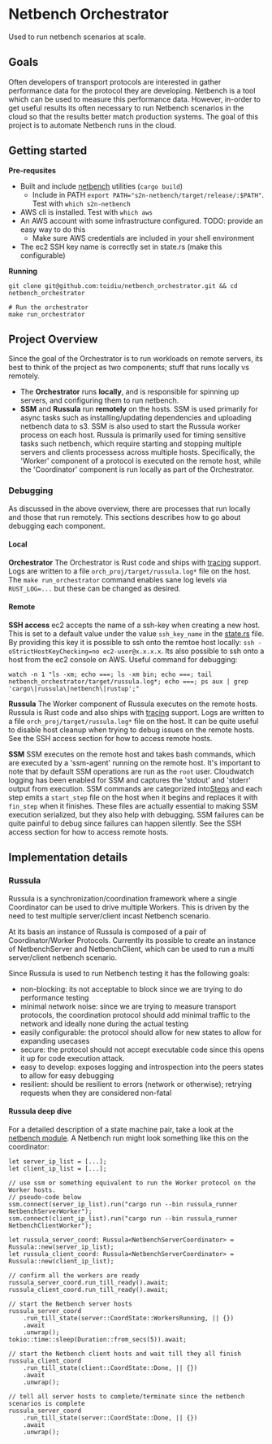 # Netbench Orchestrator

Used to run netbench scenarios at scale.

## Goals
Often developers of transport protocols are interested in gather performance data for the protocol
they are developing. Netbench is a tool which can be used to measure this performance data.
However, in-order to get useful results its often necessary to run Netbench scenarios in the cloud
so that the results better match production systems. The goal of this project is to automate
Netbench runs in the cloud.

## Getting started

**Pre-requsites**
- Built and include [netbench](https://github.com/aws/s2n-netbench) utilities (`cargo build`)
  - Include in PATH `export PATH="s2n-netbench/target/release/:$PATH"`. Test with `which s2n-netbench`
- AWS cli is installed. Test with `which aws`
- An AWS account with some infrastructure configured. TODO: provide an easy way to do this
  - Make sure AWS credentials are included in your shell environment
- The ec2 SSH key name is correctly set in state.rs (make this configurable)

**Running**

```
git clone git@github.com:toidiu/netbench_orchestrator.git && cd netbench_orchestrator

# Run the orchestrator
make run_orchestrator
```

## Project Overview
Since the goal of the Orchestrator is to run workloads on remote servers, its best to think
of the project as two components; stuff that runs locally vs remotely.

- The **Orchestrator** runs **locally**, and is responsible for spinning up servers, and
configuring them to run netbench.
- **SSM** and **Russula** run **remotely** on the hosts. SSM is used primarily for async
tasks such as installing/updating dependencies and uploading netbench data to s3. SSM is
also used to start the Russula worker process on each host. Russula is primarily used for
timing sensitive tasks such netbench, which require starting and stopping multiple servers
and clients processess across multiple hosts. Specifically, the 'Worker' component of a
protocol is executed on the remote host, while the 'Coordinator' component is run locally
as part of the Orchestrator.

### Debugging
As discussed in the above overview, there are processes that run locally and those that run
remotely. This sections describes how to go about debugging each component.

#### Local
**Orchestrator**
The Orchestrator is Rust code and ships with [tracing](https://docs.rs/tracing/latest/tracing/)
support. Logs are written to a file `orch_proj/target/russula.log*` file on the host. The
`make run_orchestrator` command enables sane log levels via `RUST_LOG=...` but these can be
changed as desired.

#### Remote
**SSH access**
ec2 accepts the name of a ssh-key when creating a new host. This is set to a default value
under the value `ssh_key_name` in the [state.rs](/src/state.rs) file. By providing this key
it is possible to ssh onto the remtoe host locally: `ssh -oStrictHostKeyChecking=no ec2-user@x.x.x.x`.
Its also possible to ssh onto a host from the ec2 console on AWS.
Useful command for debugging:
```
watch -n 1 "ls -xm; echo ===; ls -xm bin; echo ===; tail netbench_orchestrator/target/russula.log*; echo ===; ps aux | grep 'cargo\|russula\|netbench\|rustup';"
```

**Russula**
The Worker component of Russula executes on the remote hosts. Russula is Rust code and also
ships with [tracing](https://docs.rs/tracing/latest/tracing/) support. Logs are
written to a file `orch_proj/target/russula.log*` file on the host. It can be quite useful
to disable host cleanup when trying to debug issues on the remote hosts. See the SSH access
section for how to access remote hosts.

**SSM**
SSM executes on the remote host and takes bash commands, which are executed by a 'ssm-agent'
running on the remote host. It's important to note that by default SSM operations are run as
the `root` user. Cloudwatch logging has been enabled for SSM and captures the 'stdout' and
'stderr' output from execution. SSM commands are categorized into[Steps](src/ssm_utils.rs#L22)
and each step emits a `start_step` file on the host when it begins and replaces it with
`fin_step` when it finishes. These files are actually essential to making SSM execution
serialized, but they also help with debugging. SSM failures can be quite painful to debug since
failures can happen silently. See the SSH access section for how to access remote hosts.

## Implementation details

### Russula
Russula is a synchronization/coordination framework where a single Coordinator can be used to drive
multiple Workers. This is driven by the need to test multiple server/client incast Netbench
scenario.

At its basis an instance of Russula is composed of a pair of Coordinator/Worker Protocols. Currently
its possible to create an instance of NetbenchServer and NetbenchClient, which can be used to run
a multi server/client netbench scenario.

Since Russula is used to run Netbench testing it has the following goals:
- non-blocking: its not acceptable to block since we are trying to do performance testing
- minimal network noise: since we are trying to measure transport protocols, the coordination protocol
should add minimal traffic to the network and ideally none during the actual testing
- easily configurable: the protocol should allow for new states to allow for expanding usecases
- secure: the protocol should not accept executable code since this opens it up for code execution attack.
- easy to develop: exposes logging and introspection into the peers states to allow for easy debugging
- resilient: should be resilient to errors (network or otherwise); retrying requests when they are considered
non-fatal

#### Russula deep dive
For a detailed description
of a state machine pair, take a look at the [netbench module](src/russula/netbench.rs). A Netbench
run might look something like this on the coordinator:

```
let server_ip_list = [...];
let client_ip_list = [...];

// use ssm or something equivalent to run the Worker protocol on the Worker hosts.
// pseudo-code below
ssm.connect(server_ip_list).run("cargo run --bin russula_runner NetbenchServerWorker");
ssm.connect(client_ip_list).run("cargo run --bin russula_runner NetbenchClientWorker");

let russula_server_coord: Russula<NetbenchServerCoordinator> = Russula::new(server_ip_list);
let russula_client_coord: Russula<NetbenchServerCoordinator> = Russula::new(client_ip_list);

// confirm all the workers are ready
russula_server_coord.run_till_ready().await;
russula_client_coord.run_till_ready().await;

// start the Netbench server hosts
russula_server_coord
    .run_till_state(server::CoordState::WorkersRunning, || {})
    .await
    .unwrap();
tokio::time::sleep(Duration::from_secs(5)).await;

// start the Netbench client hosts and wait till they all finish
russula_client_coord
    .run_till_state(client::CoordState::Done, || {})
    .await
    .unwrap();

// tell all server hosts to complete/terminate since the netbench scenarios is complete
russula_server_coord
    .run_till_state(server::CoordState::Done, || {})
    .await
    .unwrap();
```

